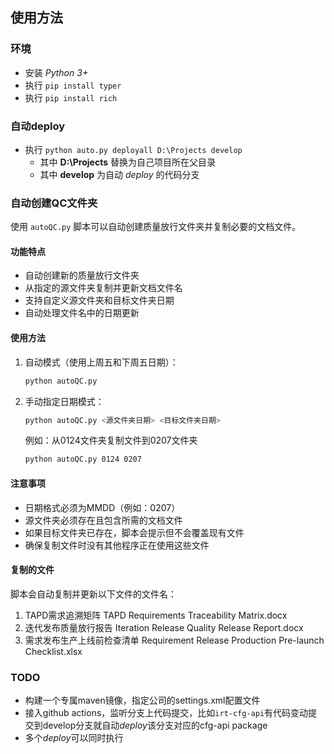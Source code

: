 ## 使用方法
### 环境
- 安装 *Python 3+*
- 执行 ``pip install typer``
- 执行 ``pip install rich``

### 自动deploy
 - 执行 ``python auto.py deployall D:\Projects develop``
    - 其中 **D:\Projects** 替换为自己项目所在父目录
    - 其中 **develop** 为自动 *deploy* 的代码分支

### 自动创建QC文件夹
使用 `autoQC.py` 脚本可以自动创建质量放行文件夹并复制必要的文档文件。

#### 功能特点
- 自动创建新的质量放行文件夹
- 从指定的源文件夹复制并更新文档文件名
- 支持自定义源文件夹和目标文件夹日期
- 自动处理文件名中的日期更新

#### 使用方法
1. 自动模式（使用上周五和下周五日期）：
   ```bash
   python autoQC.py
   ```

2. 手动指定日期模式：
   ```bash
   python autoQC.py <源文件夹日期> <目标文件夹日期>
   ```
   例如：从0124文件夹复制文件到0207文件夹
   ```bash
   python autoQC.py 0124 0207
   ```

#### 注意事项
- 日期格式必须为MMDD（例如：0207）
- 源文件夹必须存在且包含所需的文档文件
- 如果目标文件夹已存在，脚本会提示但不会覆盖现有文件
- 确保复制文件时没有其他程序正在使用这些文件

#### 复制的文件
脚本会自动复制并更新以下文件的文件名：
1. TAPD需求追溯矩阵 TAPD Requirements Traceability Matrix.docx
2. 迭代发布质量放行报告 Iteration Release Quality Release Report.docx
3. 需求发布生产上线前检查清单 Requirement Release Production Pre-launch Checklist.xlsx

### TODO

- 构建一个专属maven镜像，指定公司的settings.xml配置文件
- 接入github actions，监听分支上代码提交，比如``irt-cfg-api``有代码变动提交到develop分支就自动*deploy*该分支对应的cfg-api package
- 多个*deploy*可以同时执行
